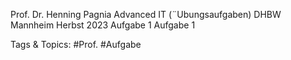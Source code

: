 Prof. Dr. Henning Pagnia Advanced IT
(¨Ubungsaufgaben)
DHBW Mannheim Herbst 2023
Aufgabe 1
Aufgabe 1

   Tags & Topics:
   #Prof.
   #Aufgabe